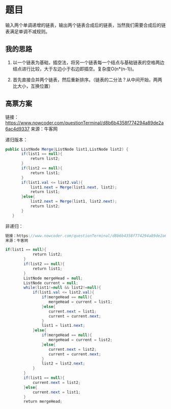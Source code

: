 # 题目

输入两个单调递增的链表，输出两个链表合成后的链表，当然我们需要合成后的链表满足单调不减规则。

## 我的思路
1. 以一个链表为基础，插空法，将另一个链表每一个结点与基础链表的空格两边结点进行比较，大于左边小于右边即插空。复杂度O(n*(n-1))。

2. 首先直接合并两个链表，然后重新排序。（链表的二分法？从中间开始，两两比大小，互换位置）


## 高票方案
链接：https://www.nowcoder.com/questionTerminal/d8b6b4358f774294a89de2a6ac4d9337
来源：牛客网

递归版本：
```java
public ListNode Merge(ListNode list1,ListNode list2) {
       if(list1 == null){
           return list2;
       }
       if(list2 == null){
           return list1;
       }
       if(list1.val <= list2.val){
           list1.next = Merge(list1.next, list2);
           return list1;
       }else{
           list2.next = Merge(list1, list2.next);
           return list2;
       }        
   }
```

非递归：
```java
链接：https://www.nowcoder.com/questionTerminal/d8b6b4358f774294a89de2a6ac4d9337
来源：牛客网

if(list1 == null){
            return list2;
        }
        if(list2 == null){
            return list1;
        }
        ListNode mergeHead = null;
        ListNode current = null;      
        while(list1!=null && list2!=null){
            if(list1.val <= list2.val){
                if(mergeHead == null){
                   mergeHead = current = list1;
                }else{
                   current.next = list1;
                   current = current.next;
                }
                list1 = list1.next;
            }else{
                if(mergeHead == null){
                   mergeHead = current = list2;
                }else{
                   current.next = list2;
                   current = current.next;
                }
                list2 = list2.next;
            }
        }
        if(list1 == null){
            current.next = list2;
        }else{
            current.next = list1;
        }
        return mergeHead;
```